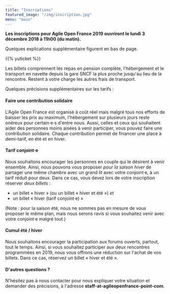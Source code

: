 ```yaml
---
title: "Inscriptions"
featured_image: "/img/inscription.jpg"
menu: "main"
---
```



**Les inscriptions pour Agile Open France 2019 ouvriront le lundi 3 décembre 2018 à 11h00 (du matin).**

Quelques explications supplémentaire figurent en bas de page.

{{% yuticket %}}

Les billets comprennent les repas en pension complète, l'hébergement et le
transport en navette depuis la gare SNCF la plus proche jusqu'au lieu de la
rencontre. Restent à votre charge les autres frais de transport.

Quelques précisions supplémentaires sur les tarifs :

#### Faire une contribution solidaire

L'Agile Open France est organisé à coût réel mais malgré tous nos efforts de
baisser les prix au maximum, l'hébergement sur plusieurs jours reste onéreux
pour certain·e·s d'entre nous. Aussi, celles et ceux qui souhaitent aider des
personnes moins aisées à venir participer, vous pouvez faire une contribution
solidaire. Chaque contribution permet de financer une place à demi-tarif, en
été et en hiver.

#### Tarif conjoint·e

Nous souhaitons encourager les personnes en couple qui le désirent à venir
ensemble. Ainsi, nous pouvons vous proposer *pour la saison hiver* de partager
une même chambre avec un grand lit avec votre conjoint·e, à un tarif réduit
pour deux. Dans ce cas, vous devez lors de votre inscription réserver *deux
billets* :
- un billet « hiver » (ou un billet « hiver et été ») *et*
- un billet « hiver (tarif conjoint·e) »

(Note : pour la saison été, nous ne sommes pas en mesure de vous proposer le
même plan, mais nous serons ravis si vous souhaitez venir avec votre conjoint·e
malgré tout.)

#### Cumul été / hiver

Nous souhaitons encourager la participation aux forums ouverts, partout, tout
le temps. Ainsi, si vous souhaitez participer aux deux rencontres programmées
en 2019, nous vous offrons une réduction sur l'achat de vos billets. Dans ce
cas, réservez un billet « hiver et été ».

#### D'autres questions ?

N'hésitez pas à nous contacter pour nous expliquer votre situation et demander
des précisions, à l'adresse **staff-at-agileopenfrance-point-com**.
